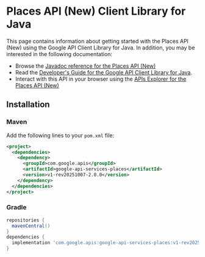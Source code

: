 # Places API (New) Client Library for Java



This page contains information about getting started with the Places API (New)
using the Google API Client Library for Java. In addition, you may be interested
in the following documentation:

* Browse the [Javadoc reference for the Places API (New)][javadoc]
* Read the [Developer's Guide for the Google API Client Library for Java][google-api-client].
* Interact with this API in your browser using the [APIs Explorer for the Places API (New)][api-explorer]

## Installation

### Maven

Add the following lines to your `pom.xml` file:

```xml
<project>
  <dependencies>
    <dependency>
      <groupId>com.google.apis</groupId>
      <artifactId>google-api-services-places</artifactId>
      <version>v1-rev20251007-2.0.0</version>
    </dependency>
  </dependencies>
</project>
```

### Gradle

```gradle
repositories {
  mavenCentral()
}
dependencies {
  implementation 'com.google.apis:google-api-services-places:v1-rev20251007-2.0.0'
}
```

[javadoc]: https://googleapis.dev/java/google-api-services-places/latest/index.html
[google-api-client]: https://github.com/googleapis/google-api-java-client/
[api-explorer]: https://developers.google.com/apis-explorer/#p/places/v1/

